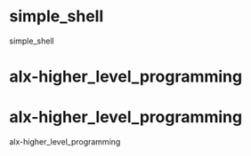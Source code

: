 # simple_shell
simple_shell
# alx-higher_level_programming
# alx-higher_level_programming
alx-higher_level_programming
